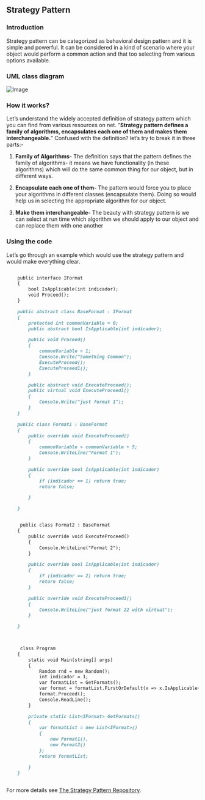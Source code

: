## Strategy Pattern

### Introduction
Strategy pattern can be categorized as behavioral design pattern and it is simple and powerful. It can be considered in a kind of scenario where your object would perform a common action and that too selecting from various options available.

### UML class diagram
![Image](http://www.dofactory.com/images/diagrams/net/strategy.gif)

### How it works?
Let’s understand the widely accepted definition of strategy pattern which you can find from various resources on net. “**Strategy pattern defines a family of algorithms, encapsulates each one of them and makes them interchangeable.**” Confused with the definition? let’s try to break it in three parts:-

1) **Family of Algorithms-** The definition says that the pattern defines the family of algorithms- it means we have functionality (in these algorithms) which will do the same common thing for our object, but in different ways.

2) **Encapsulate each one of them-** The pattern would force you to place your algorithms in different classes (encapsulate them). Doing so would help us in selecting the appropriate algorithm for our object.

3) **Make them interchangeable-** The beauty with strategy pattern is we can select at run time which algorithm we should apply to our object and can replace them with one another

### Using the code

Let’s go through an example which would use the strategy pattern and would make everything clear.

```markdown

    public interface IFormat
    {
        bool IsApplicable(int indicador);
        void Proceed();
    }
```

```markdown    
    public abstract class BaseFormat : IFormat
    {
        protected int commonVariable = 0;
        public abstract bool IsApplicable(int indicador);

        public void Proceed()
        {
            commonVariable = 1;
            Console.Write("Something Common");
            ExecuteProceed();
            ExecuteProceed1();
        }

        public abstract void ExecuteProceed();
        public virtual void ExecuteProceed1()
        {
            Console.Write("just format 1");
        }
    }

```
```markdown   
    public class Format1 : BaseFormat
    {
        public override void ExecuteProceed()
        {
            commonVariable = commonVariable + 5;
            Console.WriteLine("Format 1");
        }

        public override bool IsApplicable(int indicador)
        {
            if (indicador == 1) return true;
            return false;

        }

    }
```

```markdown

     public class Format2 : BaseFormat
    {
        public override void ExecuteProceed()
        {
            Console.WriteLine("Format 2");
        }

        public override bool IsApplicable(int indicador)
        {
            if (indicador == 2) return true;
            return false;
        }

        public override void ExecuteProceed1()
        {
            Console.WriteLine("just format 22 with virtual");
        }

    }
    
```

```markdown    

     class Program
    {
        static void Main(string[] args)
        {
            Random rnd = new Random();
            int indicador = 1;
            var formatList = GetFormats();
            var format = formatList.FirstOrDefault(x => x.IsApplicable(indicador));
            format.Proceed();
            Console.ReadLine();
        }

        private static List<IFormat> GetFormats()
        {
            var formatList = new List<IFormat>()
            {
                new Format1(),
                new Format2()
            };
            return formatList;

        }
    }
            
```

For more details see [The Strategy Pattern Repository](https://github.com/smithasencios/StrategyPattern).


